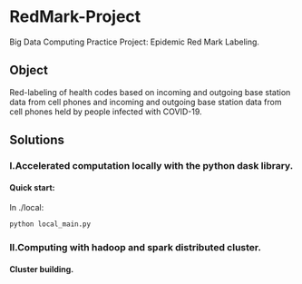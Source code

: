 # **RedMark-Project**
Big Data Computing Practice Project: Epidemic Red Mark Labeling.

## **Object**
Red-labeling of health codes based on incoming and outgoing base station data from cell phones and incoming and outgoing base station data from cell phones held by people infected with COVID-19.

## **Solutions**
### I.Accelerated computation **locally** with the python **dask library**.
#### Quick start:
In ./local:
```bash
python local_main.py
```

### II.Computing with **hadoop** and **spark distributed cluster**.
#### Cluster building.


